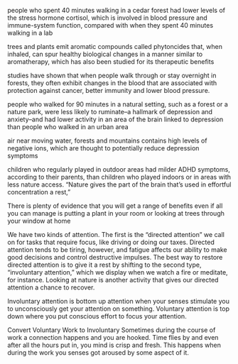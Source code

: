 people who spent 40 minutes walking in a cedar forest had lower levels of the stress hormone cortisol, which is involved in blood pressure and immune-system function, compared with when they spent 40 minutes walking in a lab

trees and plants emit aromatic compounds called phytoncides that, when inhaled, can spur healthy biological changes in a manner similar to aromatherapy, which has also been studied for its therapeutic benefits

studies have shown that when people walk through or stay overnight in forests, they often exhibit changes in the blood that are associated with protection against cancer, better immunity and lower blood pressure.

people who walked for 90 minutes in a natural setting, such as a forest or a nature park, were less likely to ruminate–a hallmark of depression and anxiety–and had lower activity in an area of the brain linked to depression than people who walked in an urban area

air near moving water, forests and mountains contains high levels of negative ions, which are thought to potentially reduce depression symptoms

children who regularly played in outdoor areas had milder ADHD symptoms, according to their parents, than children who played indoors or in areas with less nature access. “Nature gives the part of the brain that’s used in effortful concentration a rest,”

There is plenty of evidence that you will get a range of benefits even if all you can manage is putting a plant in your room or looking at trees through your window at home

We have two kinds of attention. The first is the “directed attention” we call on for tasks that require focus, like driving or doing our taxes. Directed attention tends to be tiring, however, and fatigue affects our ability to make good decisions and control destructive impulses. The best way to restore directed attention is to give it a rest by shifting to the second type, “involuntary attention,” which we display when we watch a fire or meditate, for instance. Looking at nature is another activity that gives our directed attention a chance to recover.

Involuntary attention is bottom up attention when your senses stimulate you to unconsciously get your attention on something. Voluntary attention is top down where you put conscious effort to focus your attention. 

Convert Voluntary Work to Involuntary
Sometimes during the course of work a connection happens and you are hooked. Time flies by and even after all the hours put in, you mind is crisp and fresh. 
This happens when during the work you senses got aroused by some aspect of it. 

